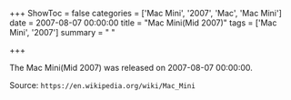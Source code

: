 +++
ShowToc = false
categories = ['Mac Mini', '2007', 'Mac', 'Mac Mini']
date = 2007-08-07 00:00:00
title = "Mac Mini(Mid 2007)"
tags = ['Mac Mini', '2007']
summary = " "

+++

The Mac Mini(Mid 2007) was released on 2007-08-07 00:00:00.

Source: `https://en.wikipedia.org/wiki/Mac_Mini`


